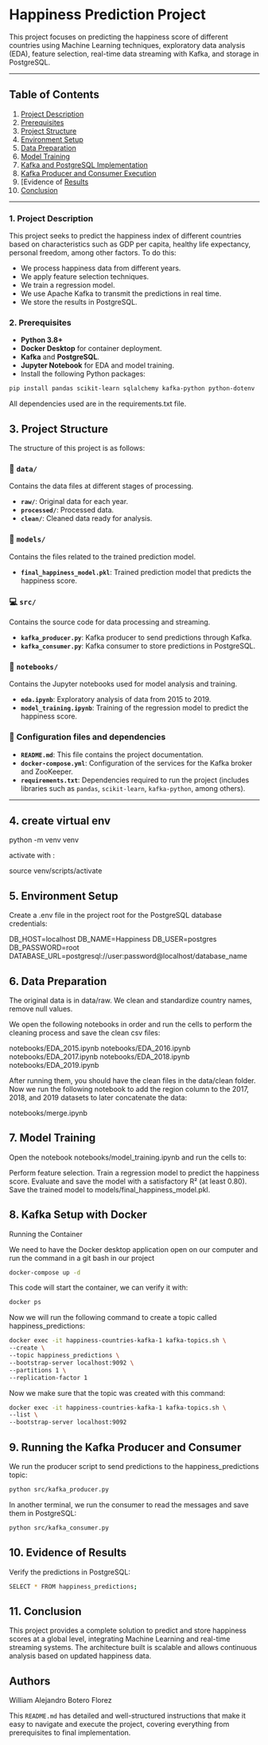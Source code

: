 # Happiness Prediction Project

This project focuses on predicting the happiness score of different countries using Machine Learning techniques, exploratory data analysis (EDA), feature selection, real-time data streaming with Kafka, and storage in PostgreSQL.

---

## Table of Contents
1. [Project Description](#project-description)
2. [Prerequisites](#prerequisites)
3. [Project Structure](#project-structure)
4. [Environment Setup](#environment-setup)
5. [Data Preparation](#data-preparation)
6. [Model Training](#model-training)
7. [Kafka and PostgreSQL Implementation](#kafka-and-postgresql-implementation)
8. [Kafka Producer and Consumer Execution](#kafka-producer-and-consumer-execution)
9. [Evidence of [Results](#evidence-of-results)
10. [Conclusion](#conclusion)

---

### 1. Project Description <a name="project-description"></a>
This project seeks to predict the happiness index of different countries based on characteristics such as GDP per capita, healthy life expectancy, personal freedom, among other factors. To do this:
- We process happiness data from different years.
- We apply feature selection techniques.
- We train a regression model.
- We use Apache Kafka to transmit the predictions in real time.
- We store the results in PostgreSQL.

### 2. Prerequisites <a name="prerequisites"></a>
- **Python 3.8+**
- **Docker Desktop** for container deployment.
- **Kafka** and **PostgreSQL**.
- **Jupyter Notebook** for EDA and model training.
- Install the following Python packages:

```bash
pip install pandas scikit-learn sqlalchemy kafka-python python-dotenv
```

All dependencies used are in the requirements.txt file.

## 3. Project Structure <a name="project-structure"></a>
The structure of this project is as follows:

### 📁 `data/`
Contains the data files at different stages of processing.

- **`raw/`**: Original data for each year.
- **`processed/`**: Processed data.
- **`clean/`**: Cleaned data ready for analysis.

### 🤖 `models/`
Contains the files related to the trained prediction model.

- **`final_happiness_model.pkl`**: Trained prediction model that predicts the happiness score.

### 💻 `src/`
Contains the source code for data processing and streaming.

- **`kafka_producer.py`**: Kafka producer to send predictions through Kafka.
- **`kafka_consumer.py`**: Kafka consumer to store predictions in PostgreSQL.

### 📓 `notebooks/`
Contains the Jupyter notebooks used for model analysis and training.

- **`eda.ipynb`**: Exploratory analysis of data from 2015 to 2019.
- **`model_training.ipynb`**: Training of the regression model to predict the happiness score.

### 🔧 Configuration files and dependencies

- **`README.md`**: This file contains the project documentation.
- **`docker-compose.yml`**: Configuration of the services for the Kafka broker and ZooKeeper.
- **`requirements.txt`**: Dependencies required to run the project (includes libraries such as `pandas`, `scikit-learn`, `kafka-python`, among others).

---

## 4. create virtual env

python -m venv venv

activate with :

source venv/scripts/activate

## 5. Environment Setup <a name="environment-setup"></a>

Create a .env file in the project root for the PostgreSQL database credentials:

DB_HOST=localhost
DB_NAME=Happiness
DB_USER=postgres
DB_PASSWORD=root
DATABASE_URL=postgresql://user:password@localhost/database_name

## 6. Data Preparation <a name="data-preparation"></a>
The original data is in data/raw. We clean and standardize country names, remove null values.

We open the following notebooks in order and run the cells to perform the cleaning process and save the clean csv files:

notebooks/EDA_2015.ipynb
notebooks/EDA_2016.ipynb
notebooks/EDA_2017.ipynb
notebooks/EDA_2018.ipynb
notebooks/EDA_2019.ipynb

After running them, you should have the clean files in the data/clean folder. Now we run the following notebook to add the region column to the 2017, 2018, and 2019 datasets to later concatenate the data:

notebooks/merge.ipynb

## 7. Model Training <a name="model-training"></a>
Open the notebook notebooks/model_training.ipynb and run the cells to:

Perform feature selection.
Train a regression model to predict the happiness score.
Evaluate and save the model with a satisfactory R² (at least 0.80).
Save the trained model to models/final_happiness_model.pkl.

## 8. Kafka Setup with Docker <a name="Kafka_Setup_with_Docker"></a>

Running the Container

We need to have the Docker desktop application open on our computer and run the command in a git bash in our project

```bash
docker-compose up -d
```

This code will start the container, we can verify it with:

```bash
docker ps
```

Now we will run the following command to create a topic called happiness_predictions:

```bash
docker exec -it happiness-countries-kafka-1 kafka-topics.sh \
--create \
--topic happiness_predictions \
--bootstrap-server localhost:9092 \
--partitions 1 \
--replication-factor 1
```

Now we make sure that the topic was created with this command:

```bash
docker exec -it happiness-countries-kafka-1 kafka-topics.sh \
--list \
--bootstrap-server localhost:9092
```

## 9. Running the Kafka Producer and Consumer <a name="running-the-kafka-producer-and-consumer"></a>

We run the producer script to send predictions to the happiness_predictions topic:

```bash
python src/kafka_producer.py
```

In another terminal, we run the consumer to read the messages and save them in PostgreSQL:

```bash
python src/kafka_consumer.py
```

## 10. Evidence of Results <a name="evidence-of-results"></a>

Verify the predictions in PostgreSQL:

```bash
SELECT * FROM happiness_predictions;
```

## 11. Conclusion <a name="conclusion"></a>
This project provides a complete solution to predict and store happiness scores at a global level, integrating Machine Learning and real-time streaming systems. The architecture built is scalable and allows continuous analysis based on updated happiness data.

## Authors

William Alejandro Botero Florez

This `README.md` has detailed and well-structured instructions that make it easy to navigate and execute the project, covering everything from prerequisites to final implementation.